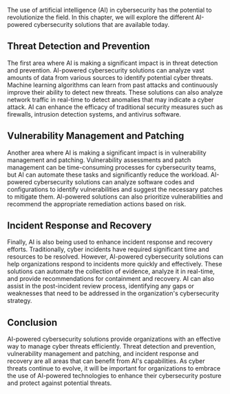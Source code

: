 
The use of artificial intelligence (AI) in cybersecurity has the potential to revolutionize the field. In this chapter, we will explore the different AI-powered cybersecurity solutions that are available today.

Threat Detection and Prevention
-------------------------------

The first area where AI is making a significant impact is in threat detection and prevention. AI-powered cybersecurity solutions can analyze vast amounts of data from various sources to identify potential cyber threats. Machine learning algorithms can learn from past attacks and continuously improve their ability to detect new threats. These solutions can also analyze network traffic in real-time to detect anomalies that may indicate a cyber attack. AI can enhance the efficacy of traditional security measures such as firewalls, intrusion detection systems, and antivirus software.

Vulnerability Management and Patching
-------------------------------------

Another area where AI is making a significant impact is in vulnerability management and patching. Vulnerability assessments and patch management can be time-consuming processes for cybersecurity teams, but AI can automate these tasks and significantly reduce the workload. AI-powered cybersecurity solutions can analyze software codes and configurations to identify vulnerabilities and suggest the necessary patches to mitigate them. AI-powered solutions can also prioritize vulnerabilities and recommend the appropriate remediation actions based on risk.

Incident Response and Recovery
------------------------------

Finally, AI is also being used to enhance incident response and recovery efforts. Traditionally, cyber incidents have required significant time and resources to be resolved. However, AI-powered cybersecurity solutions can help organizations respond to incidents more quickly and effectively. These solutions can automate the collection of evidence, analyze it in real-time, and provide recommendations for containment and recovery. AI can also assist in the post-incident review process, identifying any gaps or weaknesses that need to be addressed in the organization's cybersecurity strategy.

Conclusion
----------

AI-powered cybersecurity solutions provide organizations with an effective way to manage cyber threats efficiently. Threat detection and prevention, vulnerability management and patching, and incident response and recovery are all areas that can benefit from AI's capabilities. As cyber threats continue to evolve, it will be important for organizations to embrace the use of AI-powered technologies to enhance their cybersecurity posture and protect against potential threats.
